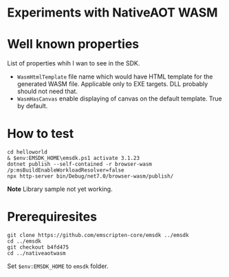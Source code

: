 Experiments with NativeAOT WASM
===============================

# Well known properties

List of properties whih I wan to see in the SDK.
- `WasmHtmlTemplate` file name which would have HTML template for the generated WASM file. Applicable only to EXE targets. DLL probably should not need that. 
- `WasmHasCanvas` enable displaying of canvas on the default template. True by default.

# How to test
```
cd helloworld
& $env:EMSDK_HOME\emsdk.ps1 activate 3.1.23
dotnet publish --self-contained -r browser-wasm /p:msBuildEnableWorkloadResolver=false
npx http-server bin/Debug/net7.0/browser-wasm/publish/
```

**Note** Library sample not yet working.

# Prerequiresites

```
git clone https://github.com/emscripten-core/emsdk ../emsdk
cd ../emsdk
git checkout b4fd475
cd ../nativeaotwasm
```
Set `$env:EMSDK_HOME` to `emsdk` folder.
